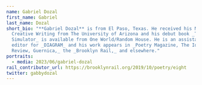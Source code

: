 ```yaml
---
name: Gabriel Dozal
first_name: Gabriel
last_name: Dozal
short_bio: "**Gabriel Dozal** is from El Paso, Texas. He received his MFA in
  Creative Writing from The University of Arizona and his debut book _The Border
  Simulator_ is available from One World/Random House. He is an assistant poetry
  editor for _DIAGRAM_ and his work appears in _Poetry Magazine, The Iowa
  Review, Guernica,_ the _Brooklyn Rail,_ and elsewhere."
portraits:
  - media: 2023/06/gabriel-dozal
rail_contributor_url: https://brooklynrail.org/2019/10/poetry/eight
twitter: gabbydozal
---
```

